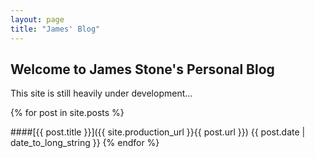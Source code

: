```yaml
---
layout: page
title: "James' Blog"
---
```


## Welcome to James Stone's Personal Blog

This site is still heavily under development...

{% for post in site.posts %}
    
####[{{ post.title }}]({{ site.production_url }}{{ post.url }})
{{ post.date | date_to_long_string }}
{% endfor %}
